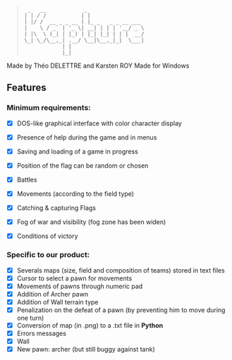 > ```
>  _   __            _                  
> | | / /           | |                 
> | |/ /  __ _ _ __ | |_ _   _ _ __ ___ 
> |    \ / _` | '_ \| __| | | | '__/ _ \
> | |\  \ (_| | |_) | |_| |_| | | |  __/
> \_| \_/\__,_| .__/ \__|\__,_|_|  \___|
>             | |                       
>             |_|      
> ```

Made by Théo DELETTRE and Karsten ROY
Made for Windows

## Features
### Minimum requirements:
- [x] DOS-like graphical interface with color character display
- [x] Presence of help during the game and in menus
- [x] Saving and loading of a game in progress

- [x] Position of the flag can be random or chosen
- [x] Battles
- [x] Movements (according to the field type)
- [x] Catching & capturing Flags
- [x] Fog of war and visibility (fog zone has been widen)
- [x] Conditions of victory
### Specific to our product:
- [x] Severals maps (size, field and composition of teams) stored in text files
- [x] Cursor to select a pawn for movements
- [x] Movements of pawns through numeric pad
- [x] Addition of Archer pawn
- [x] Addition of Wall terrain type
- [x] Penalization on the defeat of a pawn (by preventing him to move during one turn)
- [x] Conversion of map (in .png) to a .txt file in __Python__
- [X] Errors messages
- [X] Wall
- [X] New pawn: archer (but still buggy against tank)
